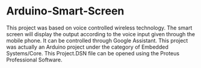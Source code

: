 # Arduino-Smart-Screen
This project was based on voice controlled wireless technology. The smart screen will display the output according to the voice input given through the mobile phone. It can be controlled through Google Assistant. This project was actually an Arduino project under the category of Embedded Systems/Core.
This Project.DSN file can be opened using the Proteus Professional Software.
